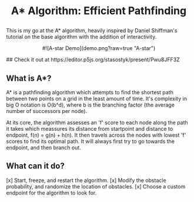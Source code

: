 # <p align="center">A* Algorithm: Efficient Pathfinding </p>

This is my go at the A* algorithm, heavily inspired by Daniel Shiffman's tutorial on the base algorithm with the addition of interactivity.

<p align="center">
#![A-star Demo](demo.png?raw=true "A-star")
</p>
## Check it out at https://editor.p5js.org/stasostyk/present/Pwu8JFF3Z

## What is A*?
A* is a pathfinding algorithm which attempts to find the shortest path between two points on a grid in the least amount of time. It's complexity in big O notation is O(b^d), where b is the branching factor (the average number of successors per node).

At its core, the algorithm assesses an 'f' score to each node along the path it takes which meassures its distance from startpoint and distance to endpoint, f(n) = g(n) + h(n). It then travels across the nodes with lowest 'f' scores to find its optimal path. It will always first try to go towards the endpoint, and then branch out.

## What can it do?

[x] Start, freeze, and restart the algorithm.
[x] Modify the obstacle probability, and randomize the location of obstacles.
[x] Choose a custom endpoint for the algorithm to look for.
